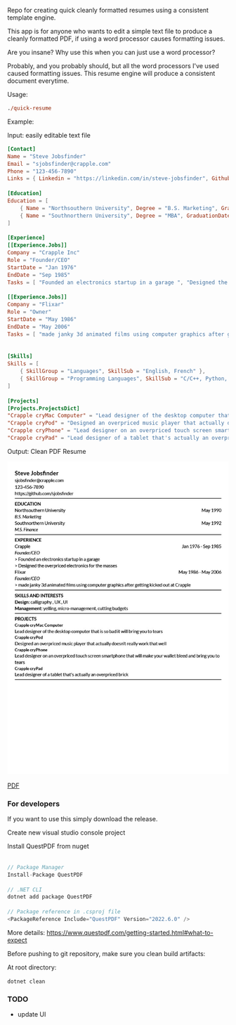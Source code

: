 Repo for creating quick cleanly formatted resumes using a consistent template engine. 

This app is for anyone who wants to edit a simple text file to produce a cleanly formatted PDF, if using a word processor causes formatting issues.

Are you insane? Why use this when you can just use a word processor?

Probably, and you probably should, but all the word processors I've used caused formatting issues. This resume engine will produce a consistent document everytime.

Usage:

```ps
./quick-resume
```

Example:

Input: easily editable text file
``` toml
[Contact]
Name = "Steve Jobsfinder"
Email = "sjobsfinder@crapple.com"
Phone = "123-456-7890"
Links = { Linkedin = "https://linkedin.com/in/steve-jobsfinder", Github = "https://github.com/sjobsfinder" }

[Education]
Education = [
	{ Name = "Northsouthern University", Degree = "B.S. Marketing", GraduationDate = "May 1970" },
	{ Name = "Southnorthern University", Degree = "MBA", GraduationDate = "May 1972" },
]

[Experience]
[[Experience.Jobs]]
Company = "Crapple Inc"
Role = "Founder/CEO"
StartDate = "Jan 1976"
EndDate = "Sep 1985"
Tasks = [ "Founded an electronics startup in a garage ", "Designed the overpriced electronics for the masses", ]

[[Experience.Jobs]]
Company = "Flixar"
Role = "Owner"
StartDate = "May 1986"
EndDate = "May 2006"
Tasks = [ "made janky 3d animated films using computer graphics after getting kicked out at Crapple", ]


[Skills]
Skills = [
	{ SkillGroup = "Languages", SkillSub = "English, French" },
	{ SkillGroup = "Programming Languages", SkillSub = "C/C++, Python, C#, Java" },
]

[Projects]
[Projects.ProjectsDict]
"Crapple cryMac Computer" = "Lead designer of the desktop computer that is so bad it will bring you to tears"
"Crapple cryPod" = "Designed an overpriced music player that actually doesn't really work that well"
"Crapple cryPhone" = "Lead designer on an overpriced touch screen smartphone that will make your wallet bleed and bring you to tears"
"Crapple cryPad" = "Lead designer of a tablet that's actually an overpriced brick"
```

Output: Clean PDF Resume

![Resume example](examples/resume.example1.jpg)

[PDF](examples/resume.example1.pdf)

### For developers

If you want to use this simply download the release.

Create new visual studio console project 

Install QuestPDF from nuget

```cs

// Package Manager
Install-Package QuestPDF

// .NET CLI
dotnet add package QuestPDF

// Package reference in .csproj file
<PackageReference Include="QuestPDF" Version="2022.6.0" />
```

More details: https://www.questpdf.com/getting-started.html#what-to-expect

Before pushing to git repository, make sure you clean build artifacts:

At root directory:

`dotnet clean`


### TODO
- update UI